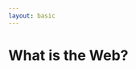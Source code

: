 ```yaml
---
layout: basic
---
```


# What is the Web?

<div class="w-full h-full flex justify-center items-center -mt-15">
  <WhatIsTheWebSvg :scale="0.8" />
</div>

<!-- dummy only to force the click count on this slide manually -->
<div v-click="1" />

<!--
I bet everyone here already uses everything on this chart. Either you know it, or it is used under the hood in tools you use.

- Web Shops (Your existing idea, essential for selling products/services)
- Portfolios (Your existing idea, for showcasing work, models, or projects)
- Community Platforms (For forums, social networks, knowledge sharing, e.g., print farm communities, specific 3D printer user groups)
- Data Dashboards (For monitoring, visualizing data, e.g., printer telemetry, production metrics, sensor readings)
- Interactive Tools (Web-based configurators, design tools, slicer interfaces, model viewers)
- APIs & Integrations (Connecting different software and services, enabling automated workflows between design, slicing, and printing)
- Cloud Computing (For scalable processing, storage, simulation, rendering)
- Learning & Documentation (Online courses, tutorials, extensive documentation for machines or software)
- Supply Chain Management (Ordering materials, tracking shipments, managing inventory for print farms)
- Remote Control & Monitoring (Controlling 3D printers remotely, checking print status from anywhere)
-->
